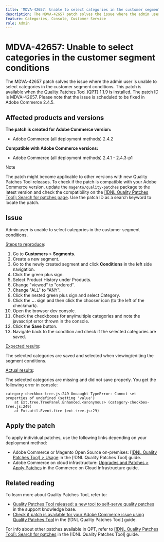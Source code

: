 ```yaml
---
title: 'MDVA-42657: Unable to select categories in the customer segment conditions'
description: The MDVA-42657 patch solves the issue where the admin user is unable to select categories in the customer segment conditions. This patch is available when the [Quality Patches Tool (QPT)](https://experienceleague.adobe.com/en/docs/commerce-knowledge-base/kb/announcements/commerce-announcements/magento-quality-patches-released-new-tool-to-self-serve-quality-patches) 1.1.9 is installed. The patch ID is MDVA-42657. Please note that the issue is scheduled to be fixed in Adobe Commerce 2.4.5.
feature: Categories, Console, Customer Service
role: Admin
---
```

# MDVA-42657: Unable to select categories in the customer segment conditions

The MDVA-42657 patch solves the issue where the admin user is unable to select categories in the customer segment conditions. This patch is available when the [Quality Patches Tool (QPT)](https://experienceleague.adobe.com/en/docs/commerce-knowledge-base/kb/announcements/commerce-announcements/magento-quality-patches-released-new-tool-to-self-serve-quality-patches) 1.1.9 is installed. The patch ID is MDVA-42657. Please note that the issue is scheduled to be fixed in Adobe Commerce 2.4.5.

## Affected products and versions

**The patch is created for Adobe Commerce version:**

* Adobe Commerce (all deployment methods) 2.4.2

**Compatible with Adobe Commerce versions:**

* Adobe Commerce (all deployment methods) 2.4.1 - 2.4.3-p1

>[!NOTE]
>
>The patch might become applicable to other versions with new Quality Patches Tool releases. To check if the patch is compatible with your Adobe Commerce version, update the `magento/quality-patches` package to the latest version and check the compatibility on the [[!DNL Quality Patches Tool]: Search for patches page](https://experienceleague.adobe.com/en/docs/commerce-knowledge-base/kb/announcements/commerce-announcements/magento-quality-patches-released-new-tool-to-self-serve-quality-patches). Use the patch ID as a search keyword to locate the patch.

## Issue

Admin user is unable to select categories in the customer segment conditions.

<u>Steps to reproduce</u>:

1. Go to **Customers** > **Segments**.
1. Create a new segment.
1. Go to the newly created segment and click **Conditions** in the left side navigation.
1. Click the green plus sign.
1. Select Product History under Products.
1. Change "viewed" to "ordered".
1. Change "ALL" to "ANY".
1. Click the nested green plus sign and select Category.
1. Click the **...** sign and then click the chooser icon (to the left of the checkmark).
1. Open the browser dev console.
1. Check the checkboxes for any/multiple categories and note the javascript error thrown in the console.
1. Click the **Save** button.
1. Navigate back to the condition and check if the selected categories are saved.

<u>Expected results</u>:

The selected categories are saved and selected when viewing/editing the segment conditions.

<u>Actual results</u>:

The selected categories are missing and did not save properly. You get the following error in console:

```
category-checkbox-tree.js:249 Uncaught TypeError: Cannot set properties of undefined (setting 'value')
    at Ext.tree.TreePanel.Enhanced.<anonymous> (category-checkbox-tree.js:249)
    at Ext.util.Event.fire (ext-tree.js:29)
```

## Apply the patch

To apply individual patches, use the following links depending on your deployment method:

* Adobe Commerce or Magento Open Source on-premises: [[!DNL Quality Patches Tool] > Usage](/help/tools/quality-patches-tool/usage.md) in the [!DNL Quality Patches Tool] guide.
* Adobe Commerce on cloud infrastructure: [Upgrades and Patches > Apply Patches](https://experienceleague.adobe.com/docs/commerce-cloud-service/user-guide/develop/upgrade/apply-patches.html) in the Commerce on Cloud Infrastructure guide.

## Related reading

To learn more about Quality Patches Tool, refer to:

* [Quality Patches Tool released: a new tool to self-serve quality patches](https://experienceleague.adobe.com/en/docs/commerce-knowledge-base/kb/announcements/commerce-announcements/magento-quality-patches-released-new-tool-to-self-serve-quality-patches) in the support knowledge base.
* [Check if patch is available for your Adobe Commerce issue using Quality Patches Tool](/help/tools/quality-patches-tool/patches-available-in-qpt/check-patch-for-magento-issue-with-magento-quality-patches.md) in the [!DNL Quality Patches Tool] guide.

For info about other patches available in QPT, refer to [[!DNL Quality Patches Tool]: Search for patches](https://experienceleague.adobe.com/tools/commerce-quality-patches/index.html) in the [!DNL Quality Patches Tool] guide.
